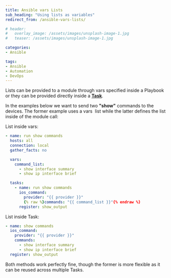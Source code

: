 ```yaml
---
title: Ansible vars Lists
sub_heading: "Using lists as variables"
redirect_from: /ansible-vars-lists/

# header:
#   overlay_image: /assets/images/unsplash-image-1.jpg
#   teaser: /assets/images/unsplash-image-1.jpg

categories:
- Ansible

tags:
- Ansible
- Automation
- DevOps
---
```

Lists can be provided to a module through vars specified inside a Playbook or they can be provided directly inside a [**Task**](/tags/#jinja2/ansible/tasks/).

In the examples below we want to send two **"show"** commands to the devices. The former example uses a vars  list while the latter defines the list inside of the module call:

List inside vars:

```yaml
- name: run show commands
  hosts: all
  connection: local
  gather_facts: no

  vars:
    command_list:
      - show interface summary
      - show ip interface brief

  tasks:
    - name: run show commands
      ios_command:
        provider: "{{ provider }}"
        {% raw %}commands: "{{ command_list }}"{% endraw %}
      register: show_output
```

List inside Task:

```yaml
- name: show commands
  ios_command:
    provider: "{{ provider }}"
    commands:
      - show interface summary
      - show ip interface brief
  register: show_output
```

Both methods work perfectly fine, though the former is more flexible as it can be reused across multiple Tasks.